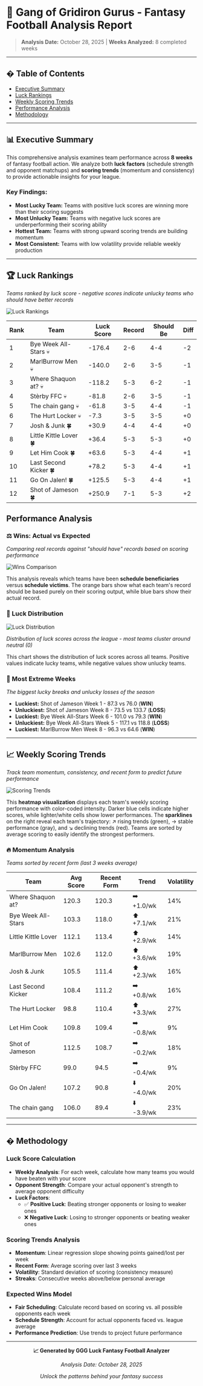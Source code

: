 # 🏈 Gang of Gridiron Gurus - Fantasy Football Analysis Report

> **Analysis Date:** October 28, 2025 | **Weeks Analyzed:** 8 completed weeks

---

## � Table of Contents
- [Executive Summary](#-executive-summary)
- [Luck Rankings](#-luck-rankings) 
- [Weekly Scoring Trends](#-weekly-scoring-trends)
- [Performance Analysis](#-performance-analysis)
- [Methodology](#-methodology)

---

## 📊 Executive Summary

This comprehensive analysis examines team performance across **8 weeks** of fantasy football action. We analyze both **luck factors** (schedule strength and opponent matchups) and **scoring trends** (momentum and consistency) to provide actionable insights for your league.

### Key Findings:
- **Most Lucky Team:** Teams with positive luck scores are winning more than their scoring suggests
- **Most Unlucky Team:** Teams with negative luck scores are underperforming their scoring ability
- **Hottest Team:** Teams with strong upward scoring trends are building momentum
- **Most Consistent:** Teams with low volatility provide reliable weekly production

---

## 🏆 Luck Rankings

*Teams ranked by luck score - negative scores indicate unlucky teams who should have better records*

![Luck Rankings](charts/luck_rankings.png)

| Rank | Team | Luck Score | Record | Should Be | Diff |
|------|------|------------|--------|-----------|------|
| 1 | Bye Week All-Stars 💀 | -176.4 | 2-6 | 4-4 | -2 |
| 2 | MarlBurrow Men 💀 | -140.0 | 2-6 | 3-5 | -1 |
| 3 | Where Shaquon at? 💀 | -118.2 | 5-3 | 6-2 | -1 |
| 4 | Stèrby FFC 💀 | -81.8 | 2-6 | 3-5 | -1 |
| 5 | The chain gang 💀 | -61.8 | 3-5 | 4-4 | -1 |
| 6 | The Hurt Locker 💀 | -7.3 | 3-5 | 3-5 | +0 |
| 7 | Josh & Junk 🍀 | +30.9 | 4-4 | 4-4 | +0 |
| 8 | Little Kittle Lover 🍀 | +36.4 | 5-3 | 5-3 | +0 |
| 9 | Let Him Cook 🍀 | +63.6 | 5-3 | 4-4 | +1 |
| 10 | Last Second Kicker 🍀 | +78.2 | 5-3 | 4-4 | +1 |
| 11 | Go On Jalen! 🍀 | +125.5 | 5-3 | 4-4 | +1 |
| 12 | Shot of Jameson 🍀 | +250.9 | 7-1 | 5-3 | +2 |


##  Performance Analysis

### ⚖️ Wins: Actual vs Expected

*Comparing real records against "should have" records based on scoring performance*

![Wins Comparison](charts/wins_comparison.png)

This analysis reveals which teams have been **schedule beneficiaries** versus **schedule victims**. The orange bars show what each team's record should be based purely on their scoring output, while blue bars show their actual record.

### 🎲 Luck Distribution

![Luck Distribution](charts/luck_distribution.png)

*Distribution of luck scores across the league - most teams cluster around neutral (0)*

This chart shows the distribution of luck scores across all teams. Positive values indicate lucky teams, while negative values show unlucky teams.

### 🎰 Most Extreme Weeks

*The biggest lucky breaks and unlucky losses of the season*

- **Luckiest:** Shot of Jameson Week 1 - 87.3 vs 76.0 (**WIN**)
- **Unluckiest:** Shot of Jameson Week 8 - 73.5 vs 133.7 (**LOSS**)
- **Luckiest:** Bye Week All-Stars Week 6 - 101.0 vs 79.3 (**WIN**)
- **Unluckiest:** Bye Week All-Stars Week 5 - 117.1 vs 118.8 (**LOSS**)
- **Luckiest:** MarlBurrow Men Week 8 - 96.3 vs 64.6 (**WIN**)


---

## 📈 Weekly Scoring Trends

*Track team momentum, consistency, and recent form to predict future performance*

![Scoring Trends](charts/scoring_trends.png)

This **heatmap visualization** displays each team's weekly scoring performance with color-coded intensity. Darker blue cells indicate higher scores, while lighter/white cells show lower performances. The **sparklines** on the right reveal each team's trajectory: ↗ rising trends (green), → stable performance (gray), and ↘ declining trends (red). Teams are sorted by average scoring to easily identify the strongest performers.

### 🔥 Momentum Analysis

*Teams sorted by recent form (last 3 weeks average)*

| Team | Avg Score | Recent Form | Trend | Volatility |
|------|-----------|-------------|-------|------------|
| Where Shaquon at? | 120.3 | 120.3 | ➡️ +1.0/wk | 14% |
| Bye Week All-Stars | 103.3 | 118.0 | ⬆️ +7.1/wk | 21% |
| Little Kittle Lover | 112.1 | 113.4 | ⬆️ +2.9/wk | 14% |
| MarlBurrow Men | 102.6 | 112.0 | ⬆️ +3.6/wk | 19% |
| Josh & Junk | 105.5 | 111.4 | ⬆️ +2.3/wk | 16% |
| Last Second Kicker | 108.4 | 111.2 | ➡️ +0.8/wk | 16% |
| The Hurt Locker | 98.8 | 110.4 | ⬆️ +3.3/wk | 27% |
| Let Him Cook | 109.8 | 109.4 | ➡️ -0.8/wk | 9% |
| Shot of Jameson | 112.5 | 108.7 | ➡️ -0.2/wk | 18% |
| Stèrby FFC | 99.0 | 94.5 | ➡️ -0.4/wk | 9% |
| Go On Jalen! | 107.2 | 90.8 | ⬇️ -4.0/wk | 20% |
| The chain gang | 106.0 | 89.4 | ⬇️ -3.9/wk | 23% |


---

## � Methodology

### Luck Score Calculation
- **Weekly Analysis**: For each week, calculate how many teams you would have beaten with your score
- **Opponent Strength**: Compare your actual opponent's strength to average opponent difficulty
- **Luck Factors**: 
  - ✅ **Positive Luck**: Beating stronger opponents or losing to weaker ones
  - ❌ **Negative Luck**: Losing to stronger opponents or beating weaker ones

### Scoring Trends Analysis
- **Momentum**: Linear regression slope showing points gained/lost per week
- **Recent Form**: Average scoring over last 3 weeks
- **Volatility**: Standard deviation of scoring (consistency measure)
- **Streaks**: Consecutive weeks above/below personal average

### Expected Wins Model
- **Fair Scheduling**: Calculate record based on scoring vs. all possible opponents each week
- **Schedule Strength**: Account for actual opponents faced vs. league average
- **Performance Prediction**: Use trends to project future performance

---

<div align="center">

**📈 Generated by GGG Luck Fantasy Football Analyzer**

*Analysis Date: October 28, 2025*

*Unlock the patterns behind your fantasy success*

</div>
